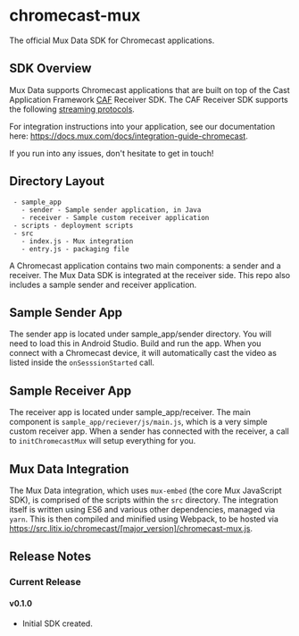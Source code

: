 # chromecast-mux

The official Mux Data SDK for Chromecast applications.

## SDK Overview

Mux Data supports Chromecast applications that are built on top of the Cast Application Framework [CAF](https://developers.google.com/cast/docs/caf_receiver_overview) Receiver SDK. The CAF Receiver SDK supports the following [streaming protocols](https://developers.google.com/cast/docs/media#delivery-methods-and-adaptive-streaming-protocols).

For integration instructions into your application, see our documentation here: https://docs.mux.com/docs/integration-guide-chromecast.

If you run into any issues, don't hesitate to get in touch!

## Directory Layout

```
 - sample_app
   - sender - Sample sender application, in Java
   - receiver - Sample custom receiver application
 - scripts - deployment scripts
 - src
   - index.js - Mux integration
   - entry.js - packaging file
```

A Chromecast application contains two main components: a sender and a receiver. The Mux Data SDK is integrated at the receiver side. This repo also includes a sample sender and receiver application.

## Sample Sender App

The sender app is located under sample_app/sender directory. You will need to load this in Android Studio. Build and run the app. When you connect with a Chromecast device, it will automatically cast the video as listed inside the `onSesssionStarted` call.

## Sample Receiver App

The receiver app is located under sample_app/receiver. The main component is `sample_app/reciever/js/main.js`, which is a very simple custom receiver app. When a sender has connected with the receiver, a call to `initChromecastMux` will setup everything for you.

## Mux Data Integration

The Mux Data integration, which uses `mux-embed` (the core Mux JavaScript SDK), is comprised of the scripts within the `src` directory. The integration itself is written using ES6 and various other dependencies, managed via `yarn`. This is then compiled and minified using Webpack, to be hosted via https://src.litix.io/chromecast/[major_version]/chromecast-mux.js.

## Release Notes

### Current Release
#### v0.1.0
- Initial SDK created.
